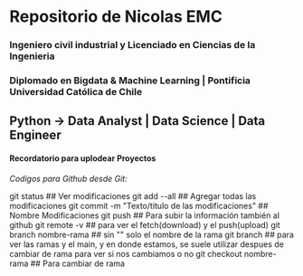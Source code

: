 # Repositorio de Nicolas EMC
### **Ingeniero civil industrial y Licenciado en Ciencias de la Ingenieria**
### **Diplomado en Bigdata & Machine Learning | Pontificia Universidad Católica de Chile**
## Python -> Data Analyst | Data Science | Data Engineer




#### Recordatorio para uplodear Proyectos
 
*Codigos para Github desde Git:*

 git status  ## Ver modificaciones
 git add --all  ## Agregar todas las modificaciones
 git commit -m "Texto/titulo de las modificaciones"   ## Nombre Modificaciones
 git push   ## Para subir la información también al github
 git remote -v   ## para ver el fetch(download) y el push(upload)
 git branch nombre-rama   ## sin "" solo el nombre de la rama
 git branch   ## para ver las ramas y el main, y en donde estamos, se suele utilizar despues de cambiar de rama para ver si nos cambiamos o no
 git checkout nombre-rama   ## Para cambiar de rama 




